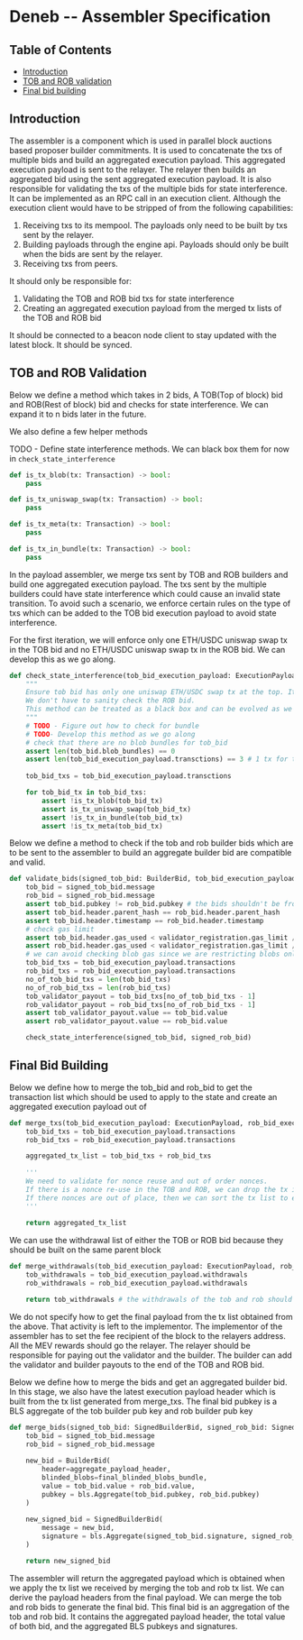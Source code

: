 # Deneb -- Assembler Specification

## Table of Contents

<!-- START doctoc generated TOC please keep comment here to allow auto update -->
<!-- DON'T EDIT THIS SECTION, INSTEAD RE-RUN doctoc TO UPDATE -->

- [Introduction](#introduction)
- [TOB and ROB validation](#containers)
- [Final bid building](#containers)

<!-- END doctoc generated TOC please keep comment here to allow auto update -->

## Introduction

The assembler is a component which is used in parallel block auctions based proposer builder commitments. It is used to concatenate the txs of multiple
bids and build an aggregated execution payload. This aggregated execution payload is sent to the relayer. The relayer then builds an aggregated bid using the
sent aggregated execution payload.
It is also responsible for validating the txs of the multiple bids for state interference.
It can be implemented as an RPC call in an execution client. Although the execution client would have to be stripped of from the following capabilities:
1. Receiving txs to its mempool. The payloads only need to be built by txs sent by the relayer.
2. Building payloads through the engine api. Payloads should only be built when the bids are sent by the relayer.
3. Receiving txs from peers. 

It should only be responsible for:
1. Validating the TOB and ROB bid txs for state interference
2. Creating an aggregated execution payload from the merged tx lists of the TOB and ROB bid

It should be connected to a beacon node client to stay updated with the latest block. It should be synced.

## TOB and ROB Validation

Below we define a method which takes in 2 bids, A TOB(Top of block) bid and ROB(Rest of block) bid and checks
for state interference. We can expand it to n bids later in the future. 

We also define a few helper methods

TODO - Define state interference methods. We can black box them for now in `check_state_interference`

```python
def is_tx_blob(tx: Transaction) -> bool:
    pass
```

```python
def is_tx_uniswap_swap(tx: Transaction) -> bool:
    pass
```

```python
def is_tx_meta(tx: Transaction) -> bool:
    pass
```

```python
def is_tx_in_bundle(tx: Transaction) -> bool:
    pass
```

In the payload assembler, we merge txs sent by TOB and ROB builders and build one aggregated execution payload. The txs sent by the multiple builders could have
state interference which could cause an invalid state transition. To avoid such a scenario, we enforce certain rules on the type of txs which can be added to the 
TOB bid execution payload to avoid state interference.

For the first iteration, we will enforce only one ETH/USDC uniswap swap tx in the TOB bid and no ETH/USDC uniswap swap tx in the ROB bid. We can develop
this as we go along.

```python
def check_state_interference(tob_bid_execution_payload: ExecutionPayload):
    """
    Ensure tob bid has only one uniswap ETH/USDC swap tx at the top. It shouldn't have bundles, blob txs and meta txs.
    We don't have to sanity check the ROB bid. 
    This method can be treated as a black box and can be evolved as we go along with developing pepc-boost.
    """    
    # TODO - Figure out how to check for bundle
    # TODO- Develop this method as we go along    
    # check that there are no blob bundles for tob_bid
    assert len(tob_bid.blob_bundles) == 0
    assert len(tob_bid_execution_payload.transctions) == 3 # 1 tx for the uniswap ETH/USDC swap, 1 for the builder payout, 1 for the validator payout
    
    tob_bid_txs = tob_bid_execution_payload.transctions

    for tob_bid_tx in tob_bid_txs:
        assert !is_tx_blob(tob_bid_tx)
        assert is_tx_uniswap_swap(tob_bid_tx)
        assert !is_tx_in_bundle(tob_bid_tx)
        assert !is_tx_meta(tob_bid_tx)
```

Below we define a method to check if the tob and rob builder bids which are to be sent to the assembler to build an aggregate builder bid are compatible and valid.

```python
def validate_bids(signed_tob_bid: BuilderBid, tob_bid_execution_payload: ExecutionPayload, signed_rob_bid: BuilderBid, rob_bid_execution_payload: ExecutionPayload, validator_registration: ValidatorRegistrationV2) -> bool:
    tob_bid = signed_tob_bid.message
    rob_bid = signed_rob_bid.message
    assert tob_bid.pubkey != rob_bid.pubkey # the bids shouldn't be from the same builder
    assert tob_bid.header.parent_hash == rob_bid.header.parent_hash
    assert tob_bid.header.timestamp == rob_bid.header.timestamp
    # check gas limit
    assert tob_bid.header.gas_used < validator_registration.gas_limit / 2
    assert rob_bid.header.gas_used < validator_registration.gas_limit / 2
    # we can avoid checking blob gas since we are restricting blobs only to ROB and also given that blobs work in a separate gas fee market
    tob_bid_txs = tob_bid_execution_payload.transactions
    rob_bid_txs = rob_bid_execution_payload.transactions
    no_of_tob_bid_txs = len(tob_bid_txs)
    no_of_rob_bid_txs = len(rob_bid_txs)
    tob_validator_payout = tob_bid_txs[no_of_tob_bid_txs - 1]
    rob_validator_payout = rob_bid_txs[no_of_rob_bid_txs - 1]
    assert tob_validator_payout.value == tob_bid.value
    assert rob_validator_payout.value == rob_bid.value

    check_state_interference(signed_tob_bid, signed_rob_bid)
```

## Final Bid Building

Below we define how to merge the tob_bid and rob_bid to get the transaction list which should be used to apply to the state and create an aggregated
execution payload out of

```python
def merge_txs(tob_bid_execution_payload: ExecutionPayload, rob_bid_execution_payload: ExecutionPayload) -> List[Transaction]:
    tob_bid_txs = tob_bid_execution_payload.transactions
    rob_bid_txs = rob_bid_execution_payload.transactions

    aggregated_tx_list = tob_bid_txs + rob_bid_txs
    
    '''
    We need to validate for nonce reuse and out of order nonces. 
    If there is a nonce re-use in the TOB and ROB, we can drop the tx in the ROB execution payload.
    If there nonces are out of place, then we can sort the tx list to ensure the nonces are in the right order
    '''
    
    return aggregated_tx_list
```

We can use the withdrawal list of either the TOB or ROB bid because they should be built on the same parent block

```python
def merge_withdrawals(tob_bid_execution_payload: ExecutionPayload, rob_bid_execution_payload: ExecutionPayload) -> List[Transaction]:
    tob_withdrawals = tob_bid_execution_payload.withdrawals
    rob_withdrawals = rob_bid_execution_payload.withdrawals

    return tob_withdrawals # the withdrawals of the tob and rob should be the same since they are to be built on the same onPayloadAttributes event
```

We do not specify how to get the final payload from the tx list obtained from the above. That activity is left to the implementor. The implementor of the assembler
has to set the fee recipient of the block to the relayers address. All the MEV rewards should go the relayer. The relayer should be responsible for paying out the validator
and the builder. The builder can add the validator and builder payouts to the end of the TOB and ROB bid. 

Below we define how to merge the bids and get an aggregated builder bid. In this stage, we also have the latest execution payload header which is 
built from the tx list generated from merge_txs. The final bid pubkey is a BLS aggregate of the tob builder pub key and rob builder pub key 

```python
def merge_bids(signed_tob_bid: SignedBuilderBid, signed_rob_bid: SignedBuilderBid, aggregate_payload_header: ExecutionPayloadHeader, final_blinded_blobs_bundle: BlindedBlobsBundle) -> SignedBuilderBid:
    tob_bid = signed_tob_bid.message
    rob_bid = signed_rob_bid.message
    
    new_bid = BuilderBid(
        header=aggregate_payload_header,
        blinded_blobs=final_blinded_blobs_bundle,
        value = tob_bid.value + rob_bid.value,
        pubkey = bls.Aggregate(tob_bid.pubkey, rob_bid.pubkey)
    )
    
    new_signed_bid = SignedBuilderBid(
        message = new_bid,
        signature = bls.Aggregate(signed_tob_bid.signature, signed_rob_bid.signature)
    )

    return new_signed_bid
```

The assembler will return the aggregated payload which is obtained when we apply the tx list we received by merging the tob and rob tx list. We can derive
the payload headers from the final payload. We can merge the tob and rob bids to generate the final bid. This final bid is an aggregation 
of the tob and rob bid. It contains the aggregated payload header, the total value of both bid, and the aggregated BLS pubkeys and signatures.
